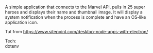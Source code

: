 A simple application that connects to the Marvel API, pulls in 25 super heroes and displays their name and thumbnail image. It will display a system notification when the process is complete and have an OS-like application icon.  

Tut from https://www.sitepoint.com/desktop-node-apps-with-electron/

Tech:  
dotenv
